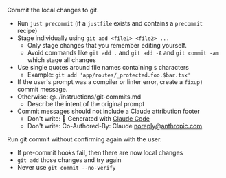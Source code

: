 Commit the local changes to git.

- Run `just precommit` (if a `justfile` exists and contains a `precommit` recipe)
- Stage individually using `git add <file1> <file2> ...`
  - Only stage changes that you remember editing yourself.
  - Avoid commands like `git add .` and `git add -A` and `git commit -am` which stage all changes
- Use single quotes around file names containing `$` characters
  - Example: `git add 'app/routes/_protected.foo.$bar.tsx'`
- If the user's prompt was a compiler or linter error, create a `fixup!` commit message.
- Otherwise:
@../instructions/git-commits.md
  - Describe the intent of the original prompt
- Commit messages should not include a Claude attribution footer
  - Don't write: 🤖 Generated with [Claude Code](https://claude.ai/code)
  - Don't write: Co-Authored-By: Claude <noreply@anthropic.com>

Run git commit without confirming again with the user.

- If pre-commit hooks fail, then there are now local changes
- `git add` those changes and try again
- Never use `git commit --no-verify`
